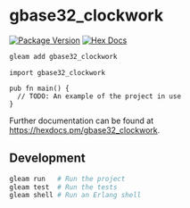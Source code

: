 # gbase32_clockwork

[![Package Version](https://img.shields.io/hexpm/v/gbase32_clockwork)](https://hex.pm/packages/gbase32_clockwork)
[![Hex Docs](https://img.shields.io/badge/hex-docs-ffaff3)](https://hexdocs.pm/gbase32_clockwork/)

```sh
gleam add gbase32_clockwork
```
```gleam
import gbase32_clockwork

pub fn main() {
  // TODO: An example of the project in use
}
```

Further documentation can be found at <https://hexdocs.pm/gbase32_clockwork>.

## Development

```sh
gleam run   # Run the project
gleam test  # Run the tests
gleam shell # Run an Erlang shell
```
